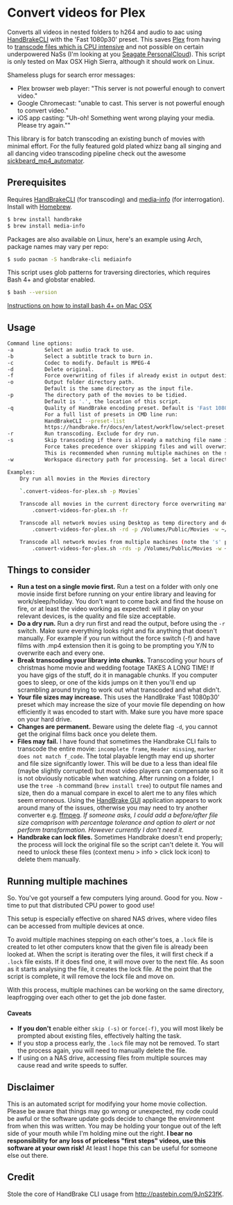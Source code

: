 # Convert videos for Plex
Converts all videos in nested folders to h264 and audio to aac using [HandBrakeCLI](https://handbrake.fr/docs/en/latest/cli/cli-options.html) with the 'Fast 1080p30' preset. This saves [Plex](https://www.plex.tv/) from having to [transcode files which is CPU intensive](https://support.plex.tv/hc/en-us/articles/200250377-Transcoding-Media) and not possible on certain underpowered NaSs (I'm looking at you [Seagate PersonalCloud](https://forums.plex.tv/discussion/151449/seagate-personal-cloud-support-for-plex)). This script is only tested on Max OSX High Sierra, although it should work on Linux.

Shameless plugs for search error messages:
* Plex browser web player: "This server is not powerful enough to convert video."
* Google Chromecast: "unable to cast. This server is not powerful enough to convert video."
* iOS app casting: "Uh-oh! Something went wrong playing your media. Please try again.""

This library is for batch transcoding an existing bunch of movies with minimal effort. For the fully featured gold plated whizz bang all singing and all dancing video transcoding pipeline check out the awesome [sickbeard_mp4_automator](https://github.com/mdhiggins/sickbeard_mp4_automator).

## Prerequisites

Requires [HandBrakeCLI](https://handbrake.fr/docs/en/latest/cli/cli-options.html) (for transcoding) and [media-info](https://mediaarea.net/nn/MediaInfo) (for interrogation). Install with [Homebrew](http://brew.sh/).

```bash
$ brew install handbrake
$ brew install media-info
```

Packages are also available on Linux, here's an example using Arch, package names may vary per repo:

```bash
$ sudo pacman -S handbrake-cli mediainfo
```

This script uses glob patterns for traversing directories, which requires Bash 4+ and globstar enabled.

```bash
$ bash --version
```

[Instructions on how to install bash 4+ on Mac OSX](https://gist.github.com/reggi/475793ea1846affbcfe8)

## Usage

```bash
Command line options:
-a          Select an audio track to use.
-b          Select a subtitle track to burn in.
-c          Codec to modify. Default is MPEG-4
-d          Delete original.
-f          Force overwriting of files if already exist in output destination.
-o          Output folder directory path.
            Default is the same directory as the input file.
-p          The directory path of the movies to be tidied.
            Default is '.', the location of this script.
-q          Quality of HandBrake encoding preset. Default is 'Fast 1080p30'.
            For a full list of presets in CMD line run:
            HandBrakeCLI --preset-list
            https://handbrake.fr/docs/en/latest/workflow/select-preset.html
-r          Run transcoding. Exclude for dry run.
-s          Skip transcoding if there is already a matching file name in the output destination.
            Force takes precedence over skipping files and will overwrite them if both flags present.
            This is recommended when running multiple machines on the same shared directory.
-w          Workspace directory path for processing. Set a local directory for faster transcoding over network.

Examples:
    Dry run all movies in the Movies directory
   
    `.convert-videos-for-plex.sh -p Movies`

    Transcode all movies in the current directory force overwriting matching .mp4 files.
        .convert-videos-for-plex.sh -fr

    Transcode all network movies using Desktop as temp directory and delete original files.
        .convert-videos-for-plex.sh -rd -p /Volumes/Public/Movies -w ~/Desktop

    Transcode all network movies from multiple machines (note the 's' parameter).
        .convert-videos-for-plex.sh -rds -p /Volumes/Public/Movies -w ~/Desktop
```

## Things to consider

* **Run a test on a single movie first.** Run a test on a folder with only one movie inside first before running on your entire library and leaving for work/sleep/holiday. You don't want to come back and find the house on fire, or at least the video working as expected: will it play on your relevant devices, is the quality and file size acceptable.
* **Do a dry run.** Run a dry run first and read the output, before using the ```-r``` switch. Make sure everything looks right and fix anything that doesn't manually. For example if you run without the force switch (-f) and have films with .mp4 extension then it is going to be prompting you Y/N to overwrite each and every one.
* **Break transcoding your library into chunks.** Transcoding your hours of christmas home movie and wedding footage TAKES A LONG TIME! If you have gigs of the stuff, do it in managable chunks. If you computer goes to sleep, or one of the kids jumps on it then you'll end up scrambling around trying to work out what transcoded and what didn't.
* **Your file sizes may increase.** This uses the HandBrake 'Fast 1080p30' preset which may increase the size of your movie file depending on how efficiently it was encoded to start with. Make sure you have more space on your hard drive.
* **Changes are permanent.** Beware using the delete flag ```-d```, you cannot get the original films back once you delete them.
* **Files may fail.** I have found that sometimes the Handbrake CLI fails to transcode the entire movie: ```incomplete frame```, ```Header missing```, ```marker does not match f_code```. The total playable length may end up shorter and file size signifcantly lower. This will be due to a less than ideal file (maybe slightly corrupted) but most video players can compensate so it is not obviously noticable when watching. After running on a folder, I use the ```tree -h``` command (```brew install tree```) to output file names and size, then do a manual compare in excel to alert me to any files which seem erroneous. Using the [HandBrake GUI](https://handbrake.fr/) application appears to work around many of the issues, otherwise you may need to try another converter e.g. [ffmpeg](https://trac.ffmpeg.org/wiki/CompilationGuide/MacOSX). *If someone asks, I could add a before/after file size comaprison with percentage tolerance and option to alert or not perform transformation. However currently I don't need it.*
* **Handbrake can lock files.** Sometimes Handbrake doesn't end properly; the process will lock the original file so the script can't delete it. You will need to unlock these files (context menu > info > click lock icon) to delete them manually.

## Running multiple machines

So. You've got yourself a few computers lying around. Good for you. Now - time to put that distributed CPU power to good use!

This setup is especially effective on shared NAS drives, where video files can be accessed from multiple devices at once.

To avoid multiple machines stepping on each other's toes, a `.lock` file is created to let other computers know that the given file is already been looked at. When the script is iterating over the files, it will first check if a `.lock` file exists. If it does find one, it will move over to the next file. As soon as it starts analysing the file, it creates the lock file. At the point that the script is complete, it will remove the lock file and move on.

With this process, multiple machines can be working on the same directory, leapfrogging over each other to get the job done faster.

#### Caveats

- **If you don't** enable either `skip (-s)` or `force(-f)`, you will most likely be prompted about existing files, effectively halting the task.
- If you stop a process early, the `.lock` file may not be removed. To start the process again, you will need to manually delete the file.
- If using on a NAS drive, accessing files from multiple sources may cause read and write speeds to suffer.

## Disclaimer

This is an automated script for modifying your home movie collection. Please be aware that things may go wrong or unexpected, my code could be awful or the software update gods decide to change the environment from when this was written. You may be holding your tongue out of the left side of your mouth while I'm holding mine out the right. **I bear no responsibility for any loss of priceless "first steps" videos, use this software at your own risk!** At least I hope this can be useful for someone else out there.

## Credit

Stole the core of HandBrake CLI usage from http://pastebin.com/9JnS23fK.


